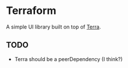 # Terraform

A simple UI library built on top of [Terra](https://github.com/alevann/terra).

## TODO

- Terra should be a peerDependency (I think?)
